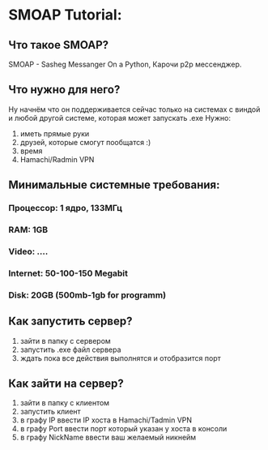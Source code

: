 # SMOAP Tutorial:
## Что такое SMOAP? 
SMOAP - Sasheg Messanger On a Python, Карочи p2p мессенджер.

## Что нужно для него?
Ну начнём что он поддерживается сейчас только на системах с виндой и любой другой системе, которая может запускать .exe
Нужно:
1) иметь прямые руки
2) друзей, которые смогут пообщатся :)
3) время
4) Hamachi/Radmin VPN


## Минимальные системные требования:
### Процессор: 1 ядро, 133МГц
### RAM: 1GB
### Video: ....
### Internet: 50-100-150 Megabit
### Disk: 20GB (500mb-1gb for programm)

## Как запустить сервер?
1) зайти в папку с сервером
2) запустить .exe файл сервера
3) ждать пока все действия выполнятся и отобразится порт

## Как зайти на сервер?
1) зайти в папку с клиентом
2) запустить клиент
3) в графу IP ввести IP хоста в Hamachi/Tadmin VPN
4) в графу Port ввести порт который указан у хоста в консоли
5) в графу NickName ввести ваш желаемый никнейм
